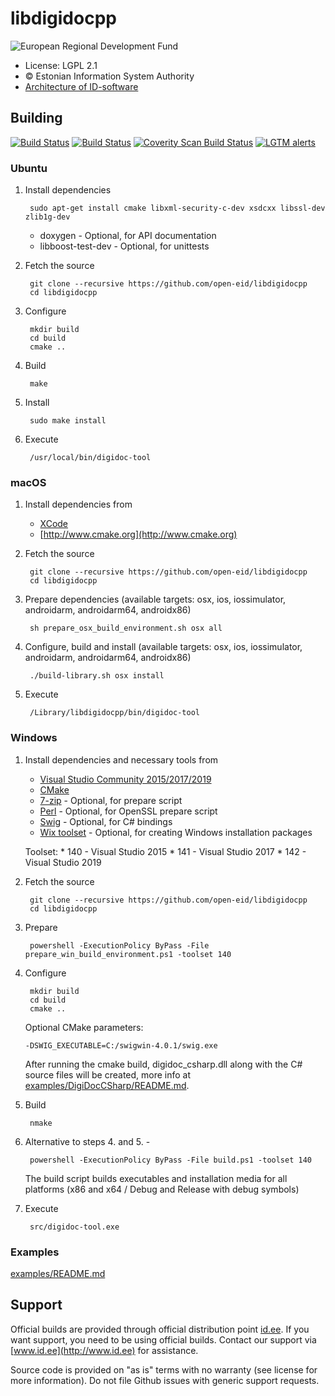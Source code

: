 # libdigidocpp

![European Regional Development Fund](https://github.com/e-gov/RIHA-Frontend/raw/master/logo/EU/EU.png "European Regional Development Fund - DO NOT REMOVE THIS IMAGE BEFORE 05.03.2020")

 * License: LGPL 2.1
 * &copy; Estonian Information System Authority
 * [Architecture of ID-software](http://open-eid.github.io)

## Building
[![Build Status](https://travis-ci.com/open-eid/libdigidocpp.svg?branch=master)](https://travis-ci.com/open-eid/libdigidocpp)
[![Build Status](https://ci.appveyor.com/api/projects/status/github/open-eid/libdigidocpp?branch=master&svg=true)](https://ci.appveyor.com/project/open-eid/libdigidocpp)
[![Coverity Scan Build Status](https://scan.coverity.com/projects/727/badge.svg)](https://scan.coverity.com/projects/727)
[![LGTM alerts](https://img.shields.io/lgtm/alerts/g/open-eid/libdigidocpp.svg?logo=lgtm&logoWidth=18)](https://lgtm.com/projects/g/open-eid/libdigidocpp/alerts/)

### Ubuntu

1. Install dependencies

        sudo apt-get install cmake libxml-security-c-dev xsdcxx libssl-dev zlib1g-dev

	* doxygen - Optional, for API documentation
	* libboost-test-dev - Optional, for unittests

2. Fetch the source

        git clone --recursive https://github.com/open-eid/libdigidocpp
        cd libdigidocpp

3. Configure

        mkdir build
        cd build
        cmake ..

4. Build

        make

5. Install

        sudo make install

6. Execute

        /usr/local/bin/digidoc-tool

### macOS

1. Install dependencies from
	* [XCode](https://itunes.apple.com/en/app/xcode/id497799835?mt=12)
	* [http://www.cmake.org](http://www.cmake.org)

2. Fetch the source

        git clone --recursive https://github.com/open-eid/libdigidocpp
        cd libdigidocpp

3. Prepare dependencies (available targets: osx, ios, iossimulator, androidarm, androidarm64, androidx86)

        sh prepare_osx_build_environment.sh osx all

4. Configure, build and install (available targets: osx, ios, iossimulator, androidarm, androidarm64, androidx86)

        ./build-library.sh osx install

5. Execute

        /Library/libdigidocpp/bin/digidoc-tool

### Windows

1. Install dependencies and necessary tools from
	* [Visual Studio Community 2015/2017/2019](https://www.visualstudio.com/downloads/)
	* [CMake](http://www.cmake.org)
	* [7-zip](http://www.7-zip.org) - Optional, for prepare script
	* [Perl](https://www.perl.org/get.html) - Optional, for OpenSSL prepare script
	* [Swig](http://swig.org/download.html) - Optional, for C# bindings
	* [Wix toolset](http://wixtoolset.org/releases/) - Optional, for creating Windows installation packages

   Toolset:
        * 140 - Visual Studio 2015
        * 141 - Visual Studio 2017
        * 142 - Visual Studio 2019

2. Fetch the source

        git clone --recursive https://github.com/open-eid/libdigidocpp
        cd libdigidocpp

3. Prepare

        powershell -ExecutionPolicy ByPass -File prepare_win_build_environment.ps1 -toolset 140

4. Configure

        mkdir build
        cd build
        cmake ..

   Optional CMake parameters:

       -DSWIG_EXECUTABLE=C:/swigwin-4.0.1/swig.exe

   After running the cmake build, digidoc_csharp.dll along with the C# source files will be created, more info at
   [examples/DigiDocCSharp/README.md](examples/DigiDocCSharp/README.md).

5. Build

        nmake

6. Alternative to steps 4. and 5. -

        powershell -ExecutionPolicy ByPass -File build.ps1 -toolset 140

    The build script builds executables and installation media for all
    platforms (x86 and x64 / Debug and Release with debug symbols)

7. Execute

        src/digidoc-tool.exe

### Examples
[examples/README.md](examples/README.md)

## Support
Official builds are provided through official distribution point [id.ee](https://www.id.ee/en/article/install-id-software/). If you want support, you need to be using official builds. Contact our support via [www.id.ee](http://www.id.ee) for assistance.

Source code is provided on "as is" terms with no warranty (see license for more information). Do not file Github issues with generic support requests.
